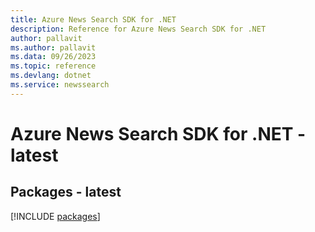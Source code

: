 ```yaml
---
title: Azure News Search SDK for .NET
description: Reference for Azure News Search SDK for .NET
author: pallavit
ms.author: pallavit
ms.data: 09/26/2023
ms.topic: reference
ms.devlang: dotnet
ms.service: newssearch
---
```

# Azure News Search SDK for .NET - latest
## Packages - latest
[!INCLUDE [packages](news-search-index.md)]
